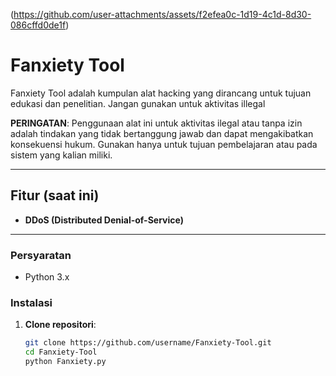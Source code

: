 (https://github.com/user-attachments/assets/f2efea0c-1d19-4c1d-8d30-086cffd0de1f)


# Fanxiety Tool  

Fanxiety Tool adalah kumpulan alat hacking yang dirancang untuk tujuan edukasi dan penelitian. Jangan gunakan untuk aktivitas illegal

**PERINGATAN**: Penggunaan alat ini untuk aktivitas ilegal atau tanpa izin adalah tindakan yang tidak bertanggung jawab dan dapat mengakibatkan konsekuensi hukum. Gunakan hanya untuk tujuan pembelajaran atau pada sistem yang kalian miliki.  

---

## Fitur (saat ini)
- **DDoS (Distributed Denial-of-Service)**

---

### Persyaratan  
- Python 3.x 

### Instalasi 
1. **Clone repositori**:  
   ```bash
   git clone https://github.com/username/Fanxiety-Tool.git
   cd Fanxiety-Tool
   python Fanxiety.py
